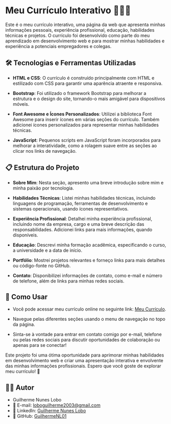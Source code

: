 # Meu Currículo Interativo 👨🏻‍💻

Este é o meu currículo interativo, uma página da web que apresenta minhas informações pessoais, experiência profissional, educação, habilidades técnicas e projetos. O currículo foi desenvolvido como parte do meu aprendizado em desenvolvimento web e para mostrar minhas habilidades e experiência a potenciais empregadores e colegas.

## 🛠️ Tecnologias e Ferramentas Utilizadas

- **HTML e CSS**: O currículo é construído principalmente com HTML e estilizado com CSS para garantir uma aparência atraente e responsiva.

- **Bootstrap**: Foi utilizado o framework Bootstrap para melhorar a estrutura e o design do site, tornando-o mais amigável para dispositivos móveis.

- **Font Awesome e Ícones Personalizados**: Utilizei a biblioteca Font Awesome para inserir ícones em várias seções do currículo. Também adicionei ícones personalizados para representar minhas habilidades técnicas.

- **JavaScript**: Pequenos scripts em JavaScript foram incorporados para melhorar a interatividade, como a rolagem suave entre as seções ao clicar nos links de navegação.

## 📋 Estrutura do Projeto

- **Sobre Mim**: Nesta seção, apresento uma breve introdução sobre mim e minha paixão por tecnologia.

- **Habilidades Técnicas**: Listei minhas habilidades técnicas, incluindo linguagens de programação, ferramentas de desenvolvimento e sistemas operacionais, usando ícones representativos.

- **Experiência Profissional**: Detalhei minha experiência profissional, incluindo nome da empresa, cargo e uma breve descrição das responsabilidades. Adicionei links para mais informações, quando disponíveis.

- **Educação**: Descrevi minha formação acadêmica, especificando o curso, a universidade e a data de início.

- **Portfólio**: Mostrei projetos relevantes e forneço links para mais detalhes ou código-fonte no GitHub.

- **Contato**: Disponibilizei informações de contato, como e-mail e número de telefone, além de links para minhas redes sociais.

## 🚀 Como Usar

- Você pode acessar meu currículo online no seguinte link: [Meu Currículo](URL_DO_SEU_CURRÍCULO).

- Navegue pelas diferentes seções usando o menu de navegação no topo da página.

- Sinta-se à vontade para entrar em contato comigo por e-mail, telefone ou pelas redes sociais para discutir oportunidades de colaboração ou apenas para se conectar!

Este projeto foi uma ótima oportunidade para aprimorar minhas habilidades em desenvolvimento web e criar uma apresentação interativa e envolvente das minhas informações profissionais. Espero que você goste de explorar meu currículo! 🌟

## 👨‍💼 Autor

- Guilherme Nunes Lobo
- 📧 E-mail: [loboguilherme2003@gmail.com](mailto:loboguilherme2003@gmail.com)
- 🔗 LinkedIn: [Guilherme Nunes Lobo](https://www.linkedin.com/in/guilherme-nunes-lobo-12967b258/)
- 💼 GitHub: [GuilhermeNL01](https://github.com/GuilhermeNL01)
